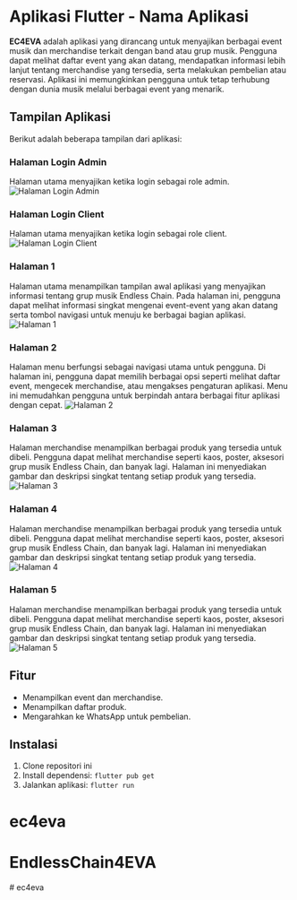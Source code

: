 # Aplikasi Flutter - Nama Aplikasi

**EC4EVA** adalah aplikasi yang dirancang untuk menyajikan berbagai event musik dan merchandise terkait dengan band atau grup musik. Pengguna dapat melihat daftar event yang akan datang, mendapatkan informasi lebih lanjut tentang merchandise yang tersedia, serta melakukan pembelian atau reservasi. Aplikasi ini memungkinkan pengguna untuk tetap terhubung dengan dunia musik melalui berbagai event yang menarik.

## Tampilan Aplikasi

Berikut adalah beberapa tampilan dari aplikasi:

### Halaman Login Admin
Halaman utama menyajikan ketika login sebagai role admin.
![Halaman Login Admin](assets/login_admin.jpeg)

### Halaman Login Client
Halaman utama menyajikan ketika login sebagai role client.
![Halaman Login Client](assets/login_client.jpeg)

### Halaman 1
Halaman utama menampilkan tampilan awal aplikasi yang menyajikan informasi tentang grup musik Endless Chain. Pada halaman ini, pengguna dapat melihat informasi singkat mengenai event-event yang akan datang serta tombol navigasi untuk menuju ke berbagai bagian aplikasi.
![Halaman 1](assets/ss1.jpeg)

### Halaman 2
Halaman menu berfungsi sebagai navigasi utama untuk pengguna. Di halaman ini, pengguna dapat memilih berbagai opsi seperti melihat daftar event, mengecek merchandise, atau mengakses pengaturan aplikasi. Menu ini memudahkan pengguna untuk berpindah antara berbagai fitur aplikasi dengan cepat.
![Halaman 2](assets/ss2.jpeg)

### Halaman 3
Halaman merchandise menampilkan berbagai produk yang tersedia untuk dibeli. Pengguna dapat melihat merchandise seperti kaos, poster, aksesori grup musik Endless Chain, dan banyak lagi. Halaman ini menyediakan gambar dan deskripsi singkat tentang setiap produk yang tersedia.
![Halaman 3](assets/ss3.jpeg)

### Halaman 4
Halaman merchandise menampilkan berbagai produk yang tersedia untuk dibeli. Pengguna dapat melihat merchandise seperti kaos, poster, aksesori grup musik Endless Chain, dan banyak lagi. Halaman ini menyediakan gambar dan deskripsi singkat tentang setiap produk yang tersedia.
![Halaman 4](assets/ss4.jpeg)

### Halaman 5
Halaman merchandise menampilkan berbagai produk yang tersedia untuk dibeli. Pengguna dapat melihat merchandise seperti kaos, poster, aksesori grup musik Endless Chain, dan banyak lagi. Halaman ini menyediakan gambar dan deskripsi singkat tentang setiap produk yang tersedia.
![Halaman 5](assets/ss5.jpeg)

## Fitur

- Menampilkan event dan merchandise.
- Menampilkan daftar produk.
- Mengarahkan ke WhatsApp untuk pembelian.

## Instalasi

1. Clone repositori ini
2. Install dependensi: `flutter pub get`
3. Jalankan aplikasi: `flutter run`

# ec4eva
# EndlessChain4EVA
#   e c 4 e v a 
 
 